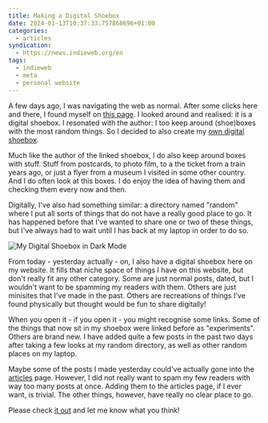 ```yaml
---
title: Making a Digital Shoebox
date: 2024-01-13T10:37:33.757868696+01:00
categories:
  - articles
syndication:
  - https://news.indieweb.org/en
tags:
  - indieweb
  - meta
  - personal website
---
```


A few days ago, I was navigating the web as normal. After some clicks here and there, I found myself on [this page](https://gilest.org/shoebox.html). I looked around and realised: it is a digital shoebox. I resonated with the author: I too keep around (shoe)boxes with the most random things. So I decided to also create my [own digital shoebox](/shoebox/).

<!--more-->

Much like the author of the linked shoebox, I do also keep around boxes with stuff. Stuff from postcards, to photo film, to a the ticket from a train years ago, or just a flyer from a museum I visited in some other country. And I do often look at this boxes. I do enjoy the idea of having them and checking them every now and then.

Digitally, I've also had something similar: a directory named "random" where I put all sorts of things that do not have a really good place to go. It has happened before that I've wanted to share one or two of these things, but I've always had to wait until I has back at my laptop in order to do so.

![My Digital Shoebox in Dark Mode](cdn:/2024-01-shoebox?class=fw)

From today - yesterday actually - on, I also have a digital shoebox here on my website. It fills that niche space of things I have on this website, but don't really fit any other category. Some are just normal posts, dated, but I wouldn't want to be spamming my readers with them. Others are just minisites that I've made in the past. Others are recreations of things I've found physically but thought would be fun to share digitally!

When you open it - if you open it - you might recognise some links. Some of the things that now sit in my shoebox were linked before as "experiments". Others are brand new. I have added quite a few posts in the past two days after taking a few looks at my random directory, as well as other random places on my laptop.

Maybe some of the posts I made yesterday could've actually gone into the [articles](/articles/) page. However, I did not really want to spam my few readers with way too many posts at once. Adding them to the articles page, if I ever want, is trivial. The other things, however, have really no clear place to go.

Please check [it out](/shoebox/) and let me know what you think!
